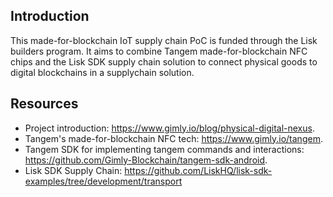 ## Introduction
This made-for-blockchain IoT supply chain PoC is funded through the Lisk builders program. It aims to combine Tangem made-for-blockchain NFC chips and the Lisk SDK supply chain solution to connect physical goods to digital blockchains in a supplychain solution.
## Resources
* Project introduction: https://www.gimly.io/blog/physical-digital-nexus.  
* Tangem's made-for-blockchain NFC tech: https://www.gimly.io/tangem.   
* Tangem SDK for implementing tangem commands and interactions: https://github.com/Gimly-Blockchain/tangem-sdk-android.   
* Lisk SDK Supply Chain: https://github.com/LiskHQ/lisk-sdk-examples/tree/development/transport
